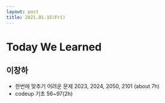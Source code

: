 ```yaml
---
layout: post
title: 2021.01.15(Fri)
---
```

# Today We Learned

## 이창하

- 한번에 맞추기 어려운 문제 2023, 2024, 2050, 2101 (about 7h)
- codeup 기초 56~97(2h)
